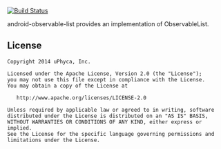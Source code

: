 [![Build Status](https://travis-ci.org/uPhyca/android-observable-list.png?branch=master)](http://travis-ci.org/uPhyca/android-observable-list)


android-observable-list provides an implementation of ObservableList.


License
-------

    Copyright 2014 uPhyca, Inc.

    Licensed under the Apache License, Version 2.0 (the "License");
    you may not use this file except in compliance with the License.
    You may obtain a copy of the License at

       http://www.apache.org/licenses/LICENSE-2.0

    Unless required by applicable law or agreed to in writing, software
    distributed under the License is distributed on an "AS IS" BASIS,
    WITHOUT WARRANTIES OR CONDITIONS OF ANY KIND, either express or implied.
    See the License for the specific language governing permissions and
    limitations under the License.
